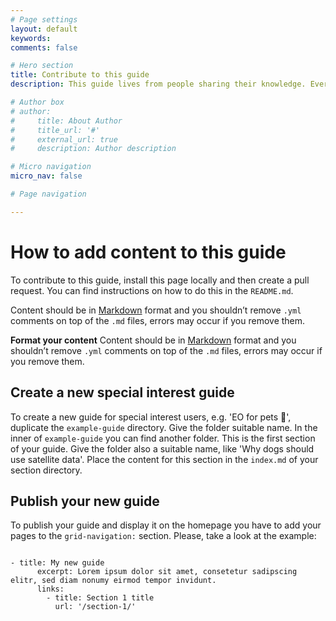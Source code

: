 ```yaml
---
# Page settings
layout: default
keywords:
comments: false

# Hero section
title: Contribute to this guide
description: This guide lives from people sharing their knowledge. Everything here is open source and under a free Creative Commons license. Help to develop the content further.

# Author box
# author:
#     title: About Author
#     title_url: '#'
#     external_url: true
#     description: Author description

# Micro navigation
micro_nav: false

# Page navigation

---
```


# How to add content to this guide
To contribute to this guide, install this page locally and then create a pull request. You can find instructions on how to do this in the `README.md`.

Content should be in [Markdown](https://daringfireball.net/projects/markdown/) format and you shouldn’t remove `.yml` comments on top of the `.md` files, errors may occur if you remove them.

<div class="callout callout--info">
    <p><strong>Format your content</strong> Content should be in <a href="https://daringfireball.net/projects/markdown/">Markdown</a> format and you shouldn’t remove <code>.yml</code> comments on top of the <code>.md</code> files, errors may occur if you remove them.</p>
</div>

## Create a new special interest guide

To create a new guide for special interest users, e.g. 'EO for pets 🐶', duplicate the `example-guide` directory. Give the folder suitable name. In the inner of `example-guide` you can find another folder. This is the first section of your guide. Give the folder also a suitable name, like 'Why dogs should use satellite data'. Place the content for this section in the `index.md` of your section directory.

## Publish your new guide

To publish your guide and display it on the homepage you have to add your pages to the `grid-navigation:` section. Please, take a look at the example:

<div class="example"></div>
<div class="language-html highlighter-rouge"><div class="highlight"><pre class="highlight"><code>
- title: My new guide
      excerpt: Lorem ipsum dolor sit amet, consetetur sadipscing elitr, sed diam nonumy eirmod tempor invidunt.
      links:
        - title: Section 1 title
          url: '/section-1/'

</code></pre></div></div>